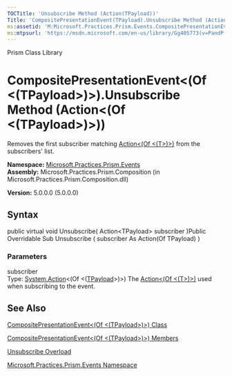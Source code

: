 ```yaml
---
TOCTitle: 'Unsubscribe Method (Action(TPayload))'
Title: 'CompositePresentationEvent(TPayload).Unsubscribe Method (Action(TPayload)) (Microsoft.Practices.Prism.Events)'
ms:assetid: 'M:Microsoft.Practices.Prism.Events.CompositePresentationEvent\`1.Unsubscribe(System.Action{\`0})'
ms:mtpsurl: 'https://msdn.microsoft.com/en-us/library/Gg405773(v=PandP.50)'
---
```


Prism Class Library

CompositePresentationEvent&lt;(Of &lt;(TPayload&gt;)&gt;).Unsubscribe Method (Action&lt;(Of &lt;(TPayload&gt;)&gt;))
========================================================================================================================

Removes the first subscriber matching [Action&lt;(Of &lt;(T&gt;)&gt;)](http://msdn2.microsoft.com/en-us/library/018hxwa8) from the subscribers' list.

**Namespace:** [Microsoft.Practices.Prism.Events](https://msdn.microsoft.com/n:microsoft.practices.prism.events)
**Assembly:** Microsoft.Practices.Prism.Composition (in Microsoft.Practices.Prism.Composition.dll)

**Version:** 5.0.0.0 (5.0.0.0)

## Syntax


<span id="syntaxToggle"></span>public virtual void Unsubscribe( Action&lt;TPayload&gt; subscriber )Public Overridable Sub Unsubscribe ( subscriber As Action(Of TPayload) )

### Parameters

subscriber  
Type: [System.Action](http://msdn2.microsoft.com/en-us/library/018hxwa8)&lt;(Of &lt;([TPayload](https://msdn.microsoft.com/t:microsoft.practices.prism.events.compositepresentationevent%601)&gt;)&gt;)
The [Action&lt;(Of &lt;(T&gt;)&gt;)](http://msdn2.microsoft.com/en-us/library/018hxwa8) used when subscribing to the event.

See Also
--------


[CompositePresentationEvent&lt;(Of &lt;(TPayload&gt;)&gt;) Class](https://msdn.microsoft.com/t:microsoft.practices.prism.events.compositepresentationevent%601)

[CompositePresentationEvent&lt;(Of &lt;(TPayload&gt;)&gt;) Members](https://msdn.microsoft.com/allmembers.t:microsoft.practices.prism.events.compositepresentationevent%601)

[Unsubscribe Overload](https://msdn.microsoft.com/overload:microsoft.practices.prism.events.compositepresentationevent%601.unsubscribe)

[Microsoft.Practices.Prism.Events Namespace](https://msdn.microsoft.com/n:microsoft.practices.prism.events)
